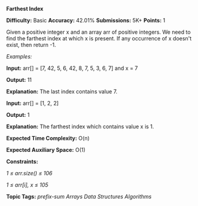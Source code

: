 **Farthest Index**

**Difficulty:** Basic   **Accuracy:** 42.01%    **Submissions:** 5K+    **Points:** 1

Given a positive integer x and an array arr of positive integers. We need to find the farthest index at which x is present. If any occurrence of x doesn't exist, then return -1.

*Examples:*

**Input:** arr[] = [7, 42, 5, 6, 42, 8, 7, 5, 3, 6, 7] and x = 7

**Output:** 11

**Explanation:** The last index contains value 7.

**Input:** arr[] = [1, 2, 2]

**Output:** 1

**Explanation:** The farthest index which contains value x is 1.

**Expected Time Complexity:** O(n)

**Expected Auxiliary Space:** O(1)

**Constraints:**

*1 ≤ arr.size() ≤ 106*

*1 ≤ arr[i], x ≤ 105*

**Topic Tags:**
*prefix-sum  Arrays  Data Structures Algorithms*